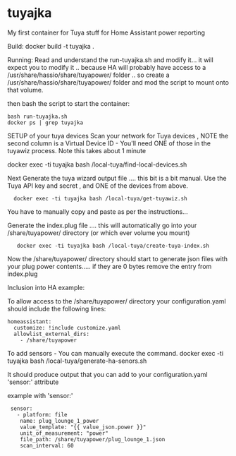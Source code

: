 # tuyajka
My first container for Tuya stuff for Home Assistant power reporting

Build:
 docker build -t tuyajka .

Running:
 Read and understand the run-tuyajka.sh and modify it...  it will expect you to modify it .. because HA will probably have access to a /usr/share/hassio/share/tuyapower/ folder .. so create a /usr/share/hassio/share/tuyapower/ folder and mod the script to mount onto that volume.

 then bash the script to start the container:
 ```
 bash run-tuyajka.sh
 docker ps | grep tuyajka
```
SETUP of your tuya devices
 Scan your network for Tuya devices , NOTE the second column is a Virtual Device ID - You'll need ONE of those in the tuyawiz process. Note this takes about 1 minute

   docker exec -ti tuyajka bash /local-tuya/find-local-devices.sh

 Next Generate the tuya wizard output file .... this bit is a bit manual. Use the Tuya API key and secret , and ONE of the devices from above.
```
  docker exec -ti tuyajka bash /local-tuya/get-tuyawiz.sh
```
 You have to manually copy and paste as per the instructions...



 Generate the index.plug file .... this will automatically go into your /share/tuyapower/ directory (or which ever volume you mount)
```
   docker exec -ti tuyajka bash /local-tuya/create-tuya-index.sh
```
 Now the /share/tuyapower/ directory should start to generate json files with your plug power contents..... if they are 0 bytes remove the entry from index.plug


 Inclusion into HA example:

 To allow access to the /share/tuyapower/ directory your configuration.yaml should include the following lines:

```
homeassistant:
  customize: !include customize.yaml
  allowlist_external_dirs:
    - /share/tuyapower
```
 To add sensors - You can manually execute the command.
   docker exec -ti tuyajka bash /local-tuya/generate-ha-senors.sh

 It should produce output that you can add to your configuration.yaml 'sensor:' attribute

example with 'sensor:'
```
 sensor:
   - platform: file
    name: plug_lounge_1_power
    value_template: "{{ value_json.power }}"
    unit_of_measurement: "power"
    file_path: /share/tuyapower/plug_lounge_1.json
    scan_interval: 60

```
